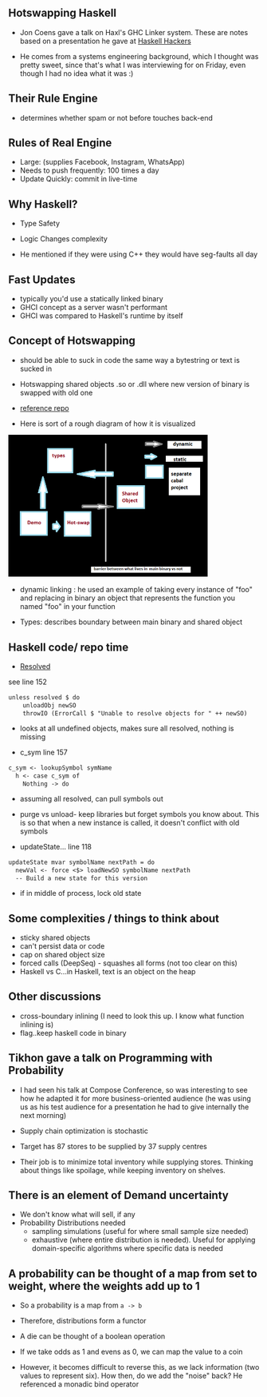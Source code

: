 ## Hotswapping Haskell

- Jon Coens gave a talk on Haxl's GHC Linker system.
  These are notes based on a presentation he gave at [Haskell Hackers](https://www.meetup.com/haskellhackers/events/244525354/)
  
- He comes from a systems engineering background, which 
  I thought was pretty sweet, since that's what I was interviewing
  for on Friday, even though I had no idea what it was :)

## Their Rule Engine

- determines whether spam or not before touches back-end

## Rules of Real Engine

- Large: (supplies Facebook, Instagram, WhatsApp)
- Needs to push frequently: 100 times a day
- Update Quickly: commit in live-time

## Why Haskell?

- Type Safety
- Logic Changes complexity

- He mentioned if they were using C++ they would have seg-faults all day

## Fast Updates 

- typically you'd use a statically linked binary
- GHCI concept as a server wasn't performant 
- GHCI was compared to Haskell's runtime by itself 

## Concept of Hotswapping

- should be able to suck in code the same way a bytestring or text is sucked in
- Hotswapping shared objects
.so or .dll where new version of binary is swapped with old one

- [reference repo](https://github.com/fbsamples/ghc-hotswap/)

- Here is sort of a rough diagram of how it is visualized

<img src="/images/hotswap.png" width="400">

- dynamic linking : he used an example of taking 
  every instance of "foo" and replacing in binary
  an object that represents the function you named "foo" in 
  your function
  
- Types: describes boundary between main binary and shared object 

## Haskell code/ repo time 
- [Resolved](https://github.com/fbsamples/ghc-hotswap/blob/master/ghc-hotswap/GHC/Hotswap.hs)

see line 152

```
unless resolved $ do
    unloadObj newSO
    throwIO (ErrorCall $ "Unable to resolve objects for " ++ newSO)
```
- looks at all undefined objects, makes sure all resolved, nothing is missing

- c_sym line 157

```
c_sym <- lookupSymbol symName
  h <- case c_sym of
    Nothing -> do
```
- assuming all resolved, can pull symbols out

- purge vs unload- keep libraries but forget symbols you know about.
  This is so that when a new instance is called, it doesn't conflict 
  with old symbols
  
- updateState... line 118

```
updateState mvar symbolName nextPath = do
  newVal <- force <$> loadNewSO symbolName nextPath
  -- Build a new state for this version
```
- if in middle of process, lock old state

## Some complexities / things to think about

- sticky shared objects 
- can't persist data or code
- cap on shared object size
- forced calls (DeepSeq) - squashes all forms (not too clear on this)
- Haskell vs C...in Haskell, text is an object on the heap

## Other discussions

- cross-boundary inlining (I need to look this up. I know what function
  inlining is)
- flag..keep haskell code in binary

## Tikhon gave a talk on Programming with Probability

- I had seen his talk at Compose Conference, so was interesting to see how he adapted it
  for more business-oriented audience (he was using us as his test audience for a presentation
  he had to give internally the next morning)
  
- Supply chain optimization is stochastic
- Target has 87 stores to be supplied by 37 supply centres
- Their job is to minimize total inventory while supplying stores. 
  Thinking about things like spoilage, while keeping inventory on shelves. 

## There is an element of Demand uncertainty

- We don't know what will sell, if any
- Probability Distributions needed
  - sampling simulations (useful for where small sample size needed)
  - exhaustive (where entire distribution is needed).
    Useful for applying domain-specific algorithms where specific data is needed

## A probability can be thought of a map from set to weight, where the weights add up to 1

- So a probability is a map from ```a -> b```
- Therefore, distributions form a functor

- A die can be thought of a boolean operation
- If we take odds as 1 and evens as 0, we can map the value to a coin
- However, it becomes difficult to reverse this, as we lack information
  (two values to represent six). How then, do we add the "noise" back?
  He referenced a monadic bind operator



